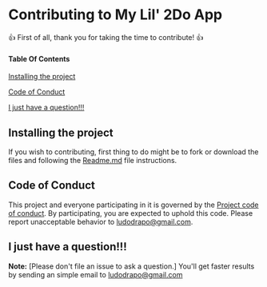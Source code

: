 # Contributing to My Lil' 2Do App

:+1: First of all, thank you for taking the time to contribute! :+1:

#### Table Of Contents

[Installing the project](#installing-the-project)

[Code of Conduct](#code-of-conduct)

[I just have a question!!!](#i-just-have-a-question)

## Installing the project

If you wish to contributing, first thing to do might be to fork or download the files and following the [Readme.md](README.md) file instructions.

## Code of Conduct

This project and everyone participating in it is governed by the [Project code of conduct](CODE_OF_CONDUCT.md). By participating, you are expected to uphold this code. Please report unacceptable behavior to [ludodrapo@gmail.com](mailto:ludodrapo@gmail.com).

## I just have a question!!!

**Note:** [Please don't file an issue to ask a question.]
You'll get faster results by sending an simple email to [ludodrapo@gmail.com](mailto:ludodrapo@gmail.com)
